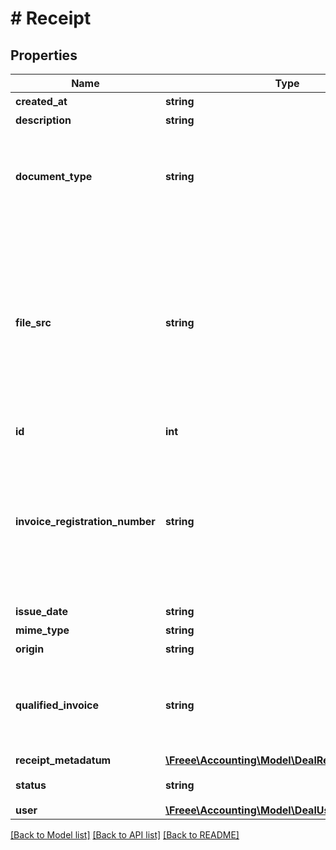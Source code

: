 # # Receipt

## Properties

Name | Type | Description | Notes
------------ | ------------- | ------------- | -------------
**created_at** | **string** | 作成日時（ISO8601形式） |
**description** | **string** | メモ | [optional]
**document_type** | **string** | この項目はインボイス制度で利用する項目です。2023年4月頃から利用できる予定です。 書類の種類（receipt: 領収書、invoice: 請求書、other: その他、null: OCR解析結果が保存されている時等） | [optional]
**file_src** | **string** | ファイルのダウンロードURL（freeeにログインした状態でのみ閲覧可能です。） &lt;br&gt; &lt;br&gt; file_srcは廃止予定の属性になります。&lt;br&gt; file_srcに替わり、証憑ファイルのダウンロード APIをご利用ください。&lt;br&gt; 証憑ファイルのダウンロードAPIを利用することで、以下のようになります。 &lt;ul&gt;   &lt;li&gt;アプリケーション利用者はfreee APIアプリケーションにログインしていれば、証憑ダウンロード毎にfreeeに改めてログインすることなくファイルが参照できるようになります。&lt;/li&gt; &lt;/ul&gt; |
**id** | **int** | ファイルボックス（証憑ファイル）ID |
**invoice_registration_number** | **string** | この項目はインボイス制度で利用する項目です。2023年4月頃から利用できる予定です。 インボイス制度適格請求書発行事業者登録番号（null: OCR解析結果が保存されている時等） - 先頭T数字13桁の固定14桁の文字列 &lt;a target&#x3D;\&quot;_blank\&quot; href&#x3D;\&quot;https://www.invoice-kohyo.nta.go.jp/index.html\&quot;&gt;国税庁インボイス制度適格請求書発行事業者公表サイト&lt;/a&gt; | [optional]
**issue_date** | **string** | 発生日 | [optional]
**mime_type** | **string** | MIMEタイプ |
**origin** | **string** | アップロード元種別 |
**qualified_invoice** | **string** | この項目はインボイス制度で利用する項目です。2023年4月頃から利用できる予定です。 適格請求書等（qualified: 該当する、not_qualified: 該当しない、unselected: 未選択、null: OCR解析結果が保存されている時等） | [optional]
**receipt_metadatum** | [**\Freee\Accounting\Model\DealReceiptMetadatum**](DealReceiptMetadatum.md) |  | [optional]
**status** | **string** | ステータス(confirmed:確認済み、deleted:削除済み、ignored:無視) |
**user** | [**\Freee\Accounting\Model\DealUser**](DealUser.md) |  |

[[Back to Model list]](../../README.md#models) [[Back to API list]](../../README.md#endpoints) [[Back to README]](../../README.md)
